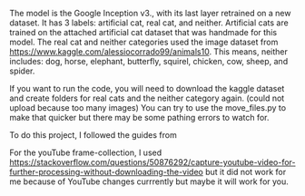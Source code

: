 The model is the Google Inception v3., with its 
last layer retrained on a new dataset. It has 3
labels: artificial cat, real cat, and neither.
Artificial cats are trained on the attached artificial
cat dataset that was handmade for this model. The 
real cat and neither categories used the image dataset
from https://www.kaggle.com/alessiocorrado99/animals10.
This means, neither includes: dog, horse, elephant, butterfly,
squirel, chicken, cow, sheep, and spider.

If you want to run the code, you will need to download the kaggle dataset
and create folders for real cats and the neither category again.
(could not upload because too many images) You can try to use the move_files.py
to make that quicker but there may be some pathing errors to watch for.

To do this project, I followed the guides from 

For the youTube frame-collection, I used https://stackoverflow.com/questions/50876292/capture-youtube-video-for-further-processing-without-downloading-the-video but it did not work for me because of YouTube changes currrently but maybe it will work for you.

